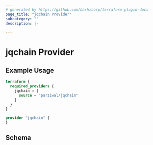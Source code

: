 ```yaml
---
# generated by https://github.com/hashicorp/terraform-plugin-docs
page_title: "jqchain Provider"
subcategory: ""
description: |-
  
---
```


# jqchain Provider



## Example Usage

```terraform
terraform {
  required_providers {
    jqchain = {
      source = "parziwal/jqchain"
    }
  }
}

provider "jqchain" {
}
```

<!-- schema generated by tfplugindocs -->
## Schema
